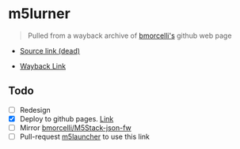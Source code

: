 # m5lurner
> Pulled from a wayback archive of [bmorcelli's](https://github.com/bmorcelli/) github web page

* [Source link (dead)](https://bmorcelli.github.io/M5Stick-Launcher/m5lurner.html)

* [Wayback Link](https://web.archive.org/web/20250324000913/https://bmorcelli.github.io/M5Stick-Launcher/m5lurner.html)

## Todo
- [ ] Redesign
- [x] Deploy to github pages. [Link](https://cloudirector.is-a.dev/m5lurner/)
- [ ] Mirror [bmorcelli/M5Stack-json-fw](https://github.com/bmorcelli/M5Stack-json-fw)
- [ ] Pull-request [m5launcher](https://github.com/bmorcelli/Launcher) to use this link

